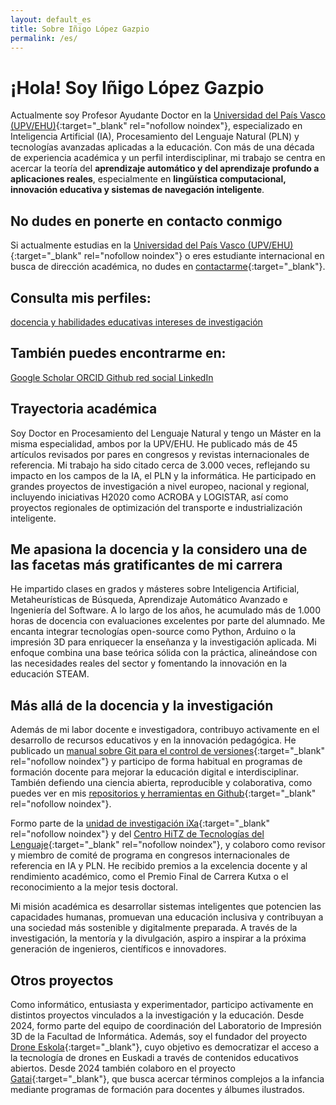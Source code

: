 ```yaml
---
layout: default_es
title: Sobre Iñigo López Gazpio
permalink: /es/
---
```


<h1 class="project-tagline">¡Hola! Soy Iñigo López Gazpio</h1>

Actualmente soy Profesor Ayudante Doctor en la [Universidad del País Vasco (UPV/EHU)](http://www.ehu.eus/en){:target="_blank" rel="nofollow noindex"}, 
especializado en Inteligencia Artificial (IA), Procesamiento del Lenguaje Natural (PLN) y tecnologías avanzadas aplicadas a la educación.
Con más de una década de experiencia académica y un perfil interdisciplinar, mi trabajo se centra en acercar la teoría del <b>aprendizaje automático y del aprendizaje profundo a aplicaciones reales</b>, 
especialmente en <b>lingüística computacional, innovación educativa y sistemas de navegación inteligente</b>.

<h2 class="project-tagline">No dudes en ponerte en contacto conmigo</h2>

Si actualmente estudias en la [Universidad del País Vasco (UPV/EHU)](http://www.ehu.eus/en){:target="_blank" rel="nofollow noindex"} o eres estudiante internacional en busca de dirección académica, no dudes en 
[contactarme]( {{site.base_url}}/es/contacto){:target="_blank"}.

<h2 class="project-tagline">Consulta mis perfiles:</h2>

<a href="{{ site.baseurl }}/es/docencia" target="_blank" class="icon-link">
  <i class="fas fa-user-graduate"></i>
  <span class="label">docencia y habilidades educativas</span>
  <i class="fas fa-user-graduate"></i>
</a>

<a href="{{ site.baseurl }}/es/investigacion" target="_blank" class="icon-link">
  <i class="fas fa-microscope"></i>
  <span class="label">intereses de investigación</span>
  <i class="fas fa-microscope"></i>
</a>

<h2 class="project-tagline">También puedes encontrarme en:</h2>

<a href="https://scholar.google.es/citations?user=-gVoBIsAAAAJ&hl=en&authuser=1" target="_blank" class="icon-link" rel="noindex nofollow">
  <i class="fas fa-graduation-cap"></i>
  <span class="label"> Google Scholar </span>
  <i class="fas fa-graduation-cap"></i>
</a>

<a href="https://orcid.org/my-orcid?orcid=0000-0002-7479-4718" target="_blank" class="icon-link" rel="noindex nofollow">
  <i class="fa-brands fa-orcid"></i>
  <span class="label"> ORCID </span>
  <i class="fa-brands fa-orcid"></i>
</a>


<a href="https://github.com/ilopezgazpio/" target="_blank" class="icon-link" rel="noindex nofollow">
  <i class="fas fa-code-branch"></i>
  <span class="label"> Github </span>
  <i class="fas fa-code-branch"></i>
</a>

<a href="https://x.com/i_lopez_gazpio?lang=es" target="_blank" class="icon-link" rel="noindex nofollow">
  <i class="fas fa-times"></i>
  <span class="label">red social</span>
  <i class="fas fa-times"></i>
</a>

<a href="https://www.linkedin.com/in/inigolopezgazpio/" target="_blank" class="icon-link" rel="noindex nofollow">
  <i class="fab fa-linkedin-in"></i>
  <span class="label"> LinkedIn </span>
  <i class="fab fa-linkedin-in"></i>
</a>

<h2 class="project-tagline">Trayectoria académica</h2>

Soy Doctor en Procesamiento del Lenguaje Natural y tengo un Máster en la misma especialidad, ambos por la UPV/EHU.
He publicado más de 45 artículos revisados por pares en congresos y revistas internacionales de referencia.
Mi trabajo ha sido citado cerca de 3.000 veces, reflejando su impacto en los campos de la IA, el PLN y la informática.
He participado en grandes proyectos de investigación a nivel europeo, nacional y regional, incluyendo iniciativas H2020 como ACROBA y LOGISTAR, así como proyectos regionales de optimización del transporte e industrialización inteligente.

<h2 class="project-tagline">Me apasiona la docencia y la considero una de las facetas más gratificantes de mi carrera</h2>

He impartido clases en grados y másteres sobre Inteligencia Artificial, Metaheurísticas de Búsqueda, Aprendizaje Automático Avanzado e Ingeniería del Software.
A lo largo de los años, he acumulado más de 1.000 horas de docencia con evaluaciones excelentes por parte del alumnado.
Me encanta integrar tecnologías open-source como Python, Arduino o la impresión 3D para enriquecer la enseñanza y la investigación aplicada.
Mi enfoque combina una base teórica sólida con la práctica, alineándose con las necesidades reales del sector y fomentando la innovación en la educación STEAM.

<h2 class="project-tagline">Más allá de la docencia y la investigación</h2>

Además de mi labor docente e investigadora, contribuyo activamente en el desarrollo de recursos educativos y en la innovación pedagógica.
He publicado un [manual sobre Git para el control de versiones](https://www.ueu.eus/argitaletxea/liburuak/git-bertsioak-kontrolatzeko-sistemarako-eskuliburua){:target="_blank" rel="nofollow noindex"} y participo de forma habitual en programas de formación docente para mejorar la educación digital e interdisciplinar.
También defiendo una ciencia abierta, reproducible y colaborativa, como puedes ver en mis [repositorios y herramientas en Github](https://github.com/ilopezgazpio/){:target="_blank" rel="nofollow noindex"}.

Formo parte de la [unidad de investigación iXa](https://www.ixa.eus/?language=en){:target="_blank" rel="nofollow noindex"} y del [Centro HiTZ de Tecnologías del Lenguaje](https://www.hitz.eus/){:target="_blank" rel="nofollow noindex"}, y colaboro como revisor y miembro de comité de programa en congresos internacionales de referencia en IA y PLN.
He recibido premios a la excelencia docente y al rendimiento académico, como el Premio Final de Carrera Kutxa o el reconocimiento a la mejor tesis doctoral.

Mi misión académica es desarrollar sistemas inteligentes que potencien las capacidades humanas, promuevan una educación inclusiva y contribuyan a una sociedad más sostenible y digitalmente preparada.
A través de la investigación, la mentoría y la divulgación, aspiro a inspirar a la próxima generación de ingenieros, científicos e innovadores.

<h2 class="project-tagline">Otros proyectos</h2>

Como informático, entusiasta y experimentador, participo activamente en distintos proyectos vinculados a la investigación y la educación.
Desde 2024, formo parte del equipo de coordinación del Laboratorio de Impresión 3D de la Facultad de Informática.
Además, soy el fundador del proyecto [Drone Eskola](https://www.droneskola.eus){:target="_blank"}, cuyo objetivo es democratizar el acceso a la tecnología de drones en Euskadi a través de contenidos educativos abiertos.
Desde 2024 también colaboro en el proyecto [Gatai](https://www.gatai.eus){:target="_blank"}, que busca acercar términos complejos a la infancia mediante programas de formación para docentes y álbumes ilustrados.

